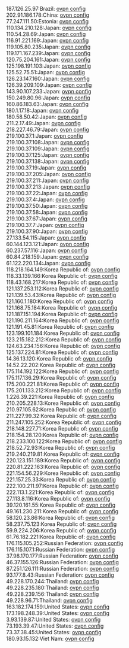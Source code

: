 187.126.25.97:Brazil: [ovpn config](vpn/187_126_25_97.ovpn)  
202.91.186.178:China: [ovpn config](vpn/202_91_186_178.ovpn)  
77.247.111.50:Estonia: [ovpn config](vpn/77_247_111_50.ovpn)  
110.134.210.128:Japan: [ovpn config](vpn/110_134_210_128.ovpn)  
110.54.28.69:Japan: [ovpn config](vpn/110_54_28_69.ovpn)  
116.91.221.169:Japan: [ovpn config](vpn/116_91_221_169.ovpn)  
119.105.80.235:Japan: [ovpn config](vpn/119_105_80_235.ovpn)  
119.171.167.239:Japan: [ovpn config](vpn/119_171_167_239.ovpn)  
120.75.204.161:Japan: [ovpn config](vpn/120_75_204_161.ovpn)  
125.198.191.103:Japan: [ovpn config](vpn/125_198_191_103.ovpn)  
125.52.75.51:Japan: [ovpn config](vpn/125_52_75_51.ovpn)  
126.23.147.160:Japan: [ovpn config](vpn/126_23_147_160.ovpn)  
126.39.209.109:Japan: [ovpn config](vpn/126_39_209_109.ovpn)  
143.90.107.233:Japan: [ovpn config](vpn/143_90_107_233.ovpn)  
150.249.80.96:Japan: [ovpn config](vpn/150_249_80_96.ovpn)  
160.86.183.63:Japan: [ovpn config](vpn/160_86_183_63.ovpn)  
180.1.17.18:Japan: [ovpn config](vpn/180_1_17_18.ovpn)  
180.58.50.42:Japan: [ovpn config](vpn/180_58_50_42.ovpn)  
211.2.17.49:Japan: [ovpn config](vpn/211_2_17_49.ovpn)  
218.227.46.79:Japan: [ovpn config](vpn/218_227_46_79.ovpn)  
219.100.37.1:Japan: [ovpn config](vpn/219_100_37_1.ovpn)  
219.100.37.108:Japan: [ovpn config](vpn/219_100_37_108.ovpn)  
219.100.37.109:Japan: [ovpn config](vpn/219_100_37_109.ovpn)  
219.100.37.125:Japan: [ovpn config](vpn/219_100_37_125.ovpn)  
219.100.37.138:Japan: [ovpn config](vpn/219_100_37_138.ovpn)  
219.100.37.19:Japan: [ovpn config](vpn/219_100_37_19.ovpn)  
219.100.37.205:Japan: [ovpn config](vpn/219_100_37_205.ovpn)  
219.100.37.211:Japan: [ovpn config](vpn/219_100_37_211.ovpn)  
219.100.37.213:Japan: [ovpn config](vpn/219_100_37_213.ovpn)  
219.100.37.22:Japan: [ovpn config](vpn/219_100_37_22.ovpn)  
219.100.37.4:Japan: [ovpn config](vpn/219_100_37_4.ovpn)  
219.100.37.50:Japan: [ovpn config](vpn/219_100_37_50.ovpn)  
219.100.37.58:Japan: [ovpn config](vpn/219_100_37_58.ovpn)  
219.100.37.67:Japan: [ovpn config](vpn/219_100_37_67.ovpn)  
219.100.37.7:Japan: [ovpn config](vpn/219_100_37_7.ovpn)  
219.100.37.90:Japan: [ovpn config](vpn/219_100_37_90.ovpn)  
27.133.54.115:Japan: [ovpn config](vpn/27_133_54_115.ovpn)  
60.144.123.121:Japan: [ovpn config](vpn/60_144_123_121.ovpn)  
60.237.57.116:Japan: [ovpn config](vpn/60_237_57_116.ovpn)  
60.84.218.159:Japan: [ovpn config](vpn/60_84_218_159.ovpn)  
61.122.220.134:Japan: [ovpn config](vpn/61_122_220_134.ovpn)  
118.218.164.149:Korea Republic of: [ovpn config](vpn/118_218_164_149.ovpn)  
118.33.139.166:Korea Republic of: [ovpn config](vpn/118_33_139_166.ovpn)  
118.43.168.217:Korea Republic of: [ovpn config](vpn/118_43_168_217.ovpn)  
121.137.253.112:Korea Republic of: [ovpn config](vpn/121_137_253_112.ovpn)  
121.139.53.43:Korea Republic of: [ovpn config](vpn/121_139_53_43.ovpn)  
121.160.1.180:Korea Republic of: [ovpn config](vpn/121_160_1_180.ovpn)  
121.168.75.184:Korea Republic of: [ovpn config](vpn/121_168_75_184.ovpn)  
121.187.151.194:Korea Republic of: [ovpn config](vpn/121_187_151_194.ovpn)  
121.190.211.164:Korea Republic of: [ovpn config](vpn/121_190_211_164.ovpn)  
121.191.45.81:Korea Republic of: [ovpn config](vpn/121_191_45_81.ovpn)  
123.199.101.184:Korea Republic of: [ovpn config](vpn/123_199_101_184.ovpn)  
123.215.182.212:Korea Republic of: [ovpn config](vpn/123_215_182_212.ovpn)  
124.63.234.156:Korea Republic of: [ovpn config](vpn/124_63_234_156.ovpn)  
125.137.224.81:Korea Republic of: [ovpn config](vpn/125_137_224_81.ovpn)  
14.36.13.120:Korea Republic of: [ovpn config](vpn/14_36_13_120.ovpn)  
14.52.22.202:Korea Republic of: [ovpn config](vpn/14_52_22_202.ovpn)  
175.114.192.122:Korea Republic of: [ovpn config](vpn/175_114_192_122.ovpn)  
175.117.136.29:Korea Republic of: [ovpn config](vpn/175_117_136_29.ovpn)  
175.200.221.81:Korea Republic of: [ovpn config](vpn/175_200_221_81.ovpn)  
175.201.133.212:Korea Republic of: [ovpn config](vpn/175_201_133_212.ovpn)  
1.226.39.221:Korea Republic of: [ovpn config](vpn/1_226_39_221.ovpn)  
210.205.228.13:Korea Republic of: [ovpn config](vpn/210_205_228_13.ovpn)  
210.97.105.62:Korea Republic of: [ovpn config](vpn/210_97_105_62.ovpn)  
211.227.99.32:Korea Republic of: [ovpn config](vpn/211_227_99_32.ovpn)  
211.247.105.252:Korea Republic of: [ovpn config](vpn/211_247_105_252.ovpn)  
218.148.227.71:Korea Republic of: [ovpn config](vpn/218_148_227_71.ovpn)  
218.154.28.120:Korea Republic of: [ovpn config](vpn/218_154_28_120.ovpn)  
218.233.100.122:Korea Republic of: [ovpn config](vpn/218_233_100_122.ovpn)  
218.52.72.93:Korea Republic of: [ovpn config](vpn/218_52_72_93.ovpn)  
219.240.219.81:Korea Republic of: [ovpn config](vpn/219_240_219_81.ovpn)  
220.123.151.189:Korea Republic of: [ovpn config](vpn/220_123_151_189.ovpn)  
220.81.222.163:Korea Republic of: [ovpn config](vpn/220_81_222_163.ovpn)  
221.154.56.229:Korea Republic of: [ovpn config](vpn/221_154_56_229.ovpn)  
221.157.25.33:Korea Republic of: [ovpn config](vpn/221_157_25_33.ovpn)  
222.100.211.97:Korea Republic of: [ovpn config](vpn/222_100_211_97.ovpn)  
222.113.1.221:Korea Republic of: [ovpn config](vpn/222_113_1_221.ovpn)  
27.113.8.116:Korea Republic of: [ovpn config](vpn/27_113_8_116.ovpn)  
39.120.161.55:Korea Republic of: [ovpn config](vpn/39_120_161_55.ovpn)  
49.161.230.211:Korea Republic of: [ovpn config](vpn/49_161_230_211.ovpn)  
58.120.23.86:Korea Republic of: [ovpn config](vpn/58_120_23_86.ovpn)  
58.237.75.123:Korea Republic of: [ovpn config](vpn/58_237_75_123.ovpn)  
59.9.224.206:Korea Republic of: [ovpn config](vpn/59_9_224_206.ovpn)  
61.76.182.221:Korea Republic of: [ovpn config](vpn/61_76_182_221.ovpn)  
176.115.105.252:Russian Federation: [ovpn config](vpn/176_115_105_252.ovpn)  
176.115.107.1:Russian Federation: [ovpn config](vpn/176_115_107_1.ovpn)  
37.98.170.177:Russian Federation: [ovpn config](vpn/37_98_170_177.ovpn)  
46.37.155.126:Russian Federation: [ovpn config](vpn/46_37_155_126.ovpn)  
87.251.126.111:Russian Federation: [ovpn config](vpn/87_251_126_111.ovpn)  
93.177.8.43:Russian Federation: [ovpn config](vpn/93_177_8_43.ovpn)  
49.228.170.244:Thailand: [ovpn config](vpn/49_228_170_244.ovpn)  
49.228.235.180:Thailand: [ovpn config](vpn/49_228_235_180.ovpn)  
49.228.239.156:Thailand: [ovpn config](vpn/49_228_239_156.ovpn)  
49.228.96.71:Thailand: [ovpn config](vpn/49_228_96_71.ovpn)  
163.182.174.159:United States: [ovpn config](vpn/163_182_174_159.ovpn)  
173.198.248.39:United States: [ovpn config](vpn/173_198_248_39.ovpn)  
3.93.139.87:United States: [ovpn config](vpn/3_93_139_87.ovpn)  
73.193.39.47:United States: [ovpn config](vpn/73_193_39_47.ovpn)  
73.37.38.45:United States: [ovpn config](vpn/73_37_38_45.ovpn)  
180.93.15.132:Viet Nam: [ovpn config](vpn/180_93_15_132.ovpn)  
